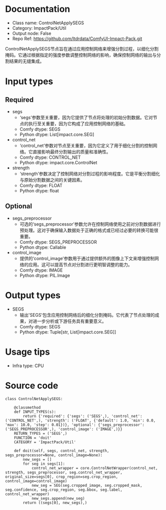 # Documentation
- Class name: ControlNetApplySEGS
- Category: ImpactPack/Util
- Output node: False
- Repo Ref: https://github.com/ltdrdata/ComfyUI-Impact-Pack.git

ControlNetApplySEGS节点旨在通过应用控制网络来增强分割过程，以细化分割掩码。它通过根据指定的强度参数调整控制网络的影响，确保控制网络的输出与分割结果的无缝集成。

# Input types
## Required
- segs
    - ‘segs’参数至关重要，因为它提供了节点将处理的初始分割数据。它对节点的执行至关重要，因为它构成了应用控制网络的基础。
    - Comfy dtype: SEGS
    - Python dtype: List[impact.core.SEG]
- control_net
    - ‘control_net’参数对节点至关重要，因为它定义了用于细化分割的控制网络。它直接影响最终分割输出的质量和准确性。
    - Comfy dtype: CONTROL_NET
    - Python dtype: impact.core.ControlNet
- strength
    - ‘strength’参数决定了控制网络对分割过程的影响程度。它是平衡分割细化与原始分割数据之间的关键因素。
    - Comfy dtype: FLOAT
    - Python dtype: float
## Optional
- segs_preprocessor
    - 可选的‘segs_preprocessor’参数允许在控制网络使用之前对分割数据进行预处理。这对于确保输入数据处于正确的格式或已经过必要的转换可能很重要。
    - Comfy dtype: SEGS_PREPROCESSOR
    - Python dtype: Callable
- control_image
    - 提供的‘control_image’参数用于通过提供额外的图像上下文来增强控制网络的应用。这可以提高节点对分割进行更明智调整的能力。
    - Comfy dtype: IMAGE
    - Python dtype: PIL.Image

# Output types
- SEGS
    - 输出'SEGS'包含应用控制网络后的细化分割掩码。它代表了节点处理的成果，对进一步分析或下游任务具有重要意义。
    - Comfy dtype: SEGS
    - Python dtype: Tuple[str, List[impact.core.SEG]]

# Usage tips
- Infra type: CPU

# Source code
```
class ControlNetApplySEGS:

    @classmethod
    def INPUT_TYPES(s):
        return {'required': {'segs': ('SEGS',), 'control_net': ('CONTROL_NET',), 'strength': ('FLOAT', {'default': 1.0, 'min': 0.0, 'max': 10.0, 'step': 0.01})}, 'optional': {'segs_preprocessor': ('SEGS_PREPROCESSOR',), 'control_image': ('IMAGE',)}}
    RETURN_TYPES = ('SEGS',)
    FUNCTION = 'doit'
    CATEGORY = 'ImpactPack/Util'

    def doit(self, segs, control_net, strength, segs_preprocessor=None, control_image=None):
        new_segs = []
        for seg in segs[1]:
            control_net_wrapper = core.ControlNetWrapper(control_net, strength, segs_preprocessor, seg.control_net_wrapper, original_size=segs[0], crop_region=seg.crop_region, control_image=control_image)
            new_seg = SEG(seg.cropped_image, seg.cropped_mask, seg.confidence, seg.crop_region, seg.bbox, seg.label, control_net_wrapper)
            new_segs.append(new_seg)
        return ((segs[0], new_segs),)
```